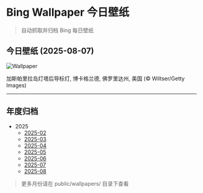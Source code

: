 # Bing Wallpaper 今日壁纸

> 自动抓取并归档 Bing 每日壁纸

## 今日壁纸 (2025-08-07)

![Wallpaper](https://cn.bing.com/th?id=OHR.GasparillaLight_ZH-CN6855683859_UHD.jpg&w=1024)

加斯帕里拉岛灯塔后导标灯, 博卡格兰德, 佛罗里达州, 美国 (© Wiltser/Getty Images)

---

## 年度归档

- 2025
  - [2025-02](public/wallpapers/2025/2025-02.md)
  - [2025-03](public/wallpapers/2025/2025-03.md)
  - [2025-04](public/wallpapers/2025/2025-04.md)
  - [2025-05](public/wallpapers/2025/2025-05.md)
  - [2025-06](public/wallpapers/2025/2025-06.md)
  - [2025-07](public/wallpapers/2025/2025-07.md)
  - [2025-08](public/wallpapers/2025/2025-08.md)

> 更多月份请在 public/wallpapers/ 目录下查看
